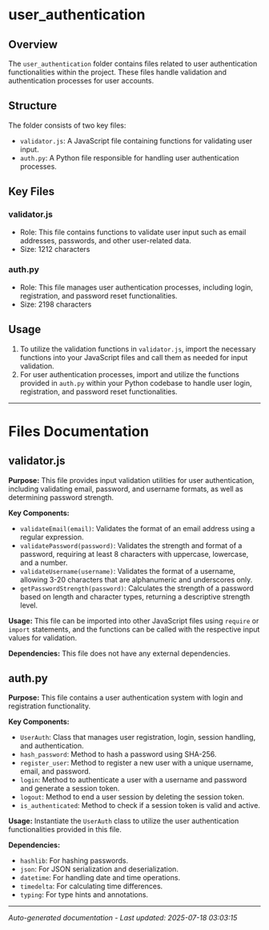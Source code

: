 # user_authentication

## Overview
The `user_authentication` folder contains files related to user authentication functionalities within the project. These files handle validation and authentication processes for user accounts.

## Structure
The folder consists of two key files:
- `validator.js`: A JavaScript file containing functions for validating user input.
- `auth.py`: A Python file responsible for handling user authentication processes.

## Key Files
### validator.js
- Role: This file contains functions to validate user input such as email addresses, passwords, and other user-related data.
- Size: 1212 characters

### auth.py
- Role: This file manages user authentication processes, including login, registration, and password reset functionalities.
- Size: 2198 characters

## Usage
1. To utilize the validation functions in `validator.js`, import the necessary functions into your JavaScript files and call them as needed for input validation.
2. For user authentication processes, import and utilize the functions provided in `auth.py` within your Python codebase to handle user login, registration, and password reset functionalities.

---

# Files Documentation

## validator.js

**Purpose:** This file provides input validation utilities for user authentication, including validating email, password, and username formats, as well as determining password strength.

**Key Components:**
- `validateEmail(email)`: Validates the format of an email address using a regular expression.
- `validatePassword(password)`: Validates the strength and format of a password, requiring at least 8 characters with uppercase, lowercase, and a number.
- `validateUsername(username)`: Validates the format of a username, allowing 3-20 characters that are alphanumeric and underscores only.
- `getPasswordStrength(password)`: Calculates the strength of a password based on length and character types, returning a descriptive strength level.

**Usage:** This file can be imported into other JavaScript files using `require` or `import` statements, and the functions can be called with the respective input values for validation.

**Dependencies:** This file does not have any external dependencies.

## auth.py

**Purpose:** This file contains a user authentication system with login and registration functionality.

**Key Components:**
- `UserAuth`: Class that manages user registration, login, session handling, and authentication.
- `hash_password`: Method to hash a password using SHA-256.
- `register_user`: Method to register a new user with a unique username, email, and password.
- `login`: Method to authenticate a user with a username and password and generate a session token.
- `logout`: Method to end a user session by deleting the session token.
- `is_authenticated`: Method to check if a session token is valid and active.

**Usage:** Instantiate the `UserAuth` class to utilize the user authentication functionalities provided in this file.

**Dependencies:** 
- `hashlib`: For hashing passwords.
- `json`: For JSON serialization and deserialization.
- `datetime`: For handling date and time operations.
- `timedelta`: For calculating time differences.
- `typing`: For type hints and annotations.

---
*Auto-generated documentation - Last updated: 2025-07-18 03:03:15*
